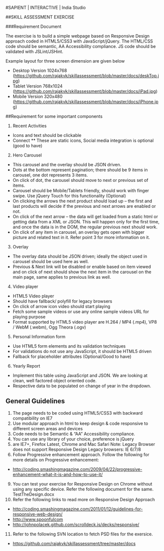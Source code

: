 #SAPIENT | INTERACTIVE | India Studio

##SKILL ASSESSMENT EXERCISE

###Requirement Document

The exercise is to build a simple webpage based on Responsive Design approach coded in HTML5/CSS3 with JavaScript/jQuery. The HTML/CSS code should be semantic, AA Accessibility compliance. JS code should be validated with JSLint/JSHint.

Example layout for three screen dimension are given below

* Desktop Version 1024x768 (https://github.com/rajakvk/skillassessment/blob/master/docs/deskTop.jpg)
* Tablet Version 768x1024 (https://github.com/rajakvk/skillassessment/blob/master/docs/iPad.jpg)
* Mobile Version 320x480 (https://github.com/rajakvk/skillassessment/blob/master/docs/iPhone.jpg)

##Requirement for some important components

1. Recent Activities
  * Icons and text should be clickable
  * Connect
    ** These are static icons, Social media integration is optional (good to have)
2. Hero Carousel
  * This carousel and the overlay should be JSON driven.
  * Dots at the bottom represent pagination; there should be 9 items in carousel, one dot represents 3 items.
  * On click of dot, the carousel should move to next or previous set of items. 
  * Carousel should be Mobile/Tablets friendly, should work with finger swipe. Use jQuery Touch for this functionality (Optional)
  * On clicking the arrows the next product should load up – the first and last products will decide if the previous and next arrows are enabled or not.
  * On click of the next arrow – the data will get loaded from a static html or getting data from a XML or JSON. This will happen only for the first time, and once the data is in the DOM, the regular previous next should work.
  * On click of any item in carousel, an overlay gets open with bigger picture and related text in it. Refer point 3 for more information on it.
3. Overlay
  * The overlay data should be JSON driven; ideally the object used in carousel should be used here as well.
  * Previous & Next link will be disabled or enable based on item viewed and on click of next should show the next item in the carousel on the main page, same applies to previous link as well.
4. Video player
  * HTML5 Video player
  * Should have fallback/ polyfill for legacy browsers
  * On click of arrow icon video should start playing
  * Fetch some sample videos or use any online sample videos URL for playing purpose
  * Format supported by HTML5 video player are H.264 / MP4 (.mp4), VP8 / WebM (.webm), Ogg Theora (.ogv)
5. Personal Information form
  * Use HTML5 form elements and its validation techniques
  * For validations do not use any JavaScript, it should be HTML5 driven
  * Fallback for placeholder attributes (Optional/Good to have)
6. Yearly Report
  * Implement this table using JavaScript and JSON. We are looking at clean, well factored object oriented code.
  * Respective data to be populated on change of year in the dropdown.

## General Guidelines
1. The page needs to be coded using HTML5/CSS3 with backward compatibility on IE7
2. Use modular approach in html to keep design & code responsive to different screen areas and devices
3. Code needs to be Semantic & “AA” Accessibility compliance.
4. You can use any library of your choice, preference is jQuery
5. are IE7+, Firefox Latest, Chrome and Mac Safari
Note: Legacy Browser does not support Responsive Design Legacy browsers: IE 6/7/8
8. Follow Progressive enhancement approach. Follow the following for more details on Progressive enhancement:
  * http://coding.smashingmagazine.com/2009/04/22/progressive-enhancement-what-it-is-and-how-to-use-it/
9. You can test your exercise for Responsive Design on Chrome without using any specific device. Refer the following document for the same.
 TestTheDesign.docx
10. Refer the following links to read more on Responsive Design Approach
  * http://coding.smashingmagazine.com/2011/01/12/guidelines-for-responsive-web-design/
  * http://www.spoonfulcom
  * http://johnpolacek.github.com/scrolldeck.js/decks/responsive/
11. Refer to the following SVN location to fetch PSD files for the exersice.
  * https://github.com/rajakvk/skillassessment/tree/master/docs